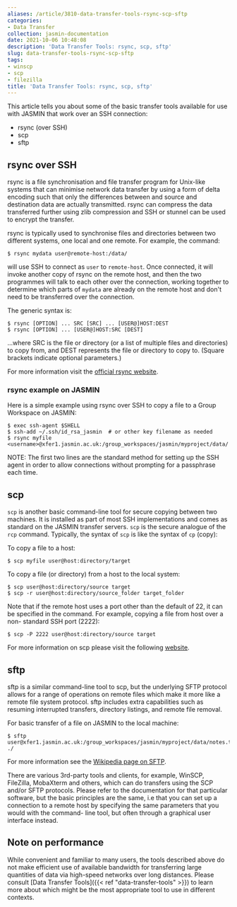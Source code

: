 ```yaml
---
aliases: /article/3810-data-transfer-tools-rsync-scp-sftp
categories:
- Data Transfer
collection: jasmin-documentation
date: 2021-10-06 10:48:08
description: 'Data Transfer Tools: rsync, scp, sftp'
slug: data-transfer-tools-rsync-scp-sftp
tags:
- winscp
- scp
- filezilla
title: 'Data Transfer Tools: rsync, scp, sftp'
---
```


This article tells you about some of the basic transfer tools available for
use with JASMIN that work over an SSH connection:

  * rsync (over SSH)
  * scp
  * sftp

## rsync over SSH

rsync is a file synchronisation and file transfer program for Unix-like
systems that can minimise network data transfer by using a form of delta
encoding such that only the differences between and source and destination
data are actually transmitted. rsync can compress the data transferred further
using zlib compression and SSH or stunnel can be used to encrypt the transfer.

rsync is typically used to synchronise files and directories between two
different systems, one local and one remote. For example, the command:

    
    
    $ rsync mydata user@remote-host:/data/
    

will use SSH to connect as `user` to `remote-host`. Once connected, it will
invoke another copy of rsync on the remote host, and then the two programmes
will talk to each other over the connection, working together to determine
which parts of `mydata` are already on the remote host and don't need to be
transferred over the connection.

The generic syntax is:

    
    
    $ rsync [OPTION] ... SRC [SRC] ... [USER@]HOST:DEST 
    $ rsync [OPTION] ... [USER@]HOST:SRC [DEST]
    

...where SRC is the file or directory (or a list of multiple files and
directories) to copy from, and DEST represents the file or directory to copy
to. (Square brackets indicate optional parameters.)

For more information visit the [official rsync
website](http://rsync.samba.org/).

### rsync example on JASMIN

Here is a simple example using rsync over SSH to copy a file to a Group
Workspace on JASMIN:

    
    
    $ exec ssh-agent $SHELL
    $ ssh-add ~/.ssh/id_rsa_jasmin  # or other key filename as needed
    $ rsync myfile <username>@xfer1.jasmin.ac.uk:/group_workspaces/jasmin/myproject/data/
    

NOTE: The first two lines are the standard method for setting up the SSH agent
in order to allow connections without prompting for a passphrase each time.

## scp

`scp` is another basic command-line tool for secure copying between two
machines. It is installed as part of most SSH implementations and comes as
standard on the JASMIN transfer servers. `scp` is the secure analogue of the
`rcp` command. Typically, the syntax of `scp` is like the syntax of `cp`
(copy):

To copy a file to a host:

    
    
    $ scp myfile user@host:directory/target
    

To copy a file (or directory) from a host to the local system:

    
    
    $ scp user@host:directory/source target
    $ scp -r user@host:directory/source_folder target_folder
    

Note that if the remote host uses a port other than the default of 22, it can
be specified in the command. For example, copying a file from host over a non-
standard SSH port (2222):

    
    
    $ scp -P 2222 user@host:directory/source target
    

For more information on scp please visit the following
[website](https://linux.die.net/man/1/scp).

## sftp

sftp is a similar command-line tool to scp, but the underlying SFTP protocol
allows for a range of operations on remote files which make it more like a
remote file system protocol. sftp includes extra capabilities such as resuming
interrupted transfers, directory listings, and remote file removal.

For basic transfer of a file on JASMIN to the local machine:

    
    
    $ sftp user@xfer1.jasmin.ac.uk:/group_workspaces/jasmin/myproject/data/notes.txt ./
    

For more information see the [Wikipedia page on
SFTP](https://en.wikipedia.org/wiki/SSH_File_Transfer_Protocol).

There are various 3rd-party tools and clients, for example, WinSCP, FileZilla,
MobaXterm and others, which can do transfers using the SCP and/or SFTP
protocols. Please refer to the documentation for that particular software, but
the basic principles are the same, i.e that you can set up a connection to a
remote host by specifying the same parameters that you would with the command-
line tool, but often through a graphical user interface instead.

## Note on performance

While convenient and familiar to many users, the tools described above do not
make efficient use of available bandwidth for transferring large quantities of
data via high-speed networks over long distances. Please consult [Data
Transfer Tools]({{< ref "data-transfer-tools" >}}) to learn more about which
might be the most appropriate tool to use in different contexts.


